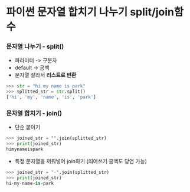# 파이썬 문자열 합치기 나누기 split/join함수

### 문자열 나누기 - split()

-   파라미터 -> 구분자
-   default -> 공백
-   문자열 잘라서 **리스트로 반환**

```python
>>> str = "hi my name is park"
>>> splitted_str = str.split()
['hi', 'my', 'name', 'is', 'park']
```

### 문자열 합치기 - join()

-   단순 붙이기

```python
>>> joined_str = "".join(splitted_str)
>>> print(joined_str)
himynameispark
```

-   특정 문자열을 끼워넣어 join하기 (띄어쓰기 공백도 당연 가능)

```python
>>> joined_str = "-".join(splitted_str)
>>> print(joined_str)
hi-my-name-is-park
```
